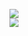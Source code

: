 [![](https://img.shields.io/badge/Made%20With-Github%20Spray-lightgrey.svg?style=for-the-badge&logo=github)](https://github.com/Annihil/github-spray#26504)  
[![](https://i.imgur.com/2DrTn0Z.gif)](https://github.com/Annihil/github-spray)